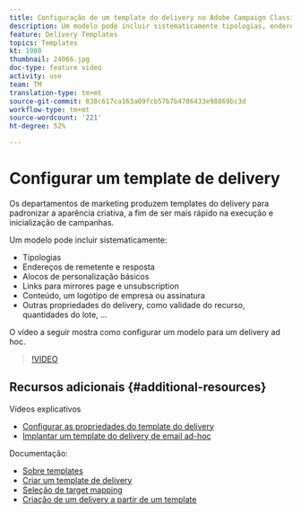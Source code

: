 ```yaml
---
title: Configuração de um template do delivery no Adobe Campaign Classic
description: Um modelo pode incluir sistematicamente tipologias, endereços de remetente e de resposta e alocos de personalização básicos como links de mirror page e unsubscription. Também pode incluir conteúdo, logotipo ou assinatura de empresa e outras propriedades do delivery, como validade de recursos, quantidades de lote etc. O vídeo a seguir mostra como configurar um modelo para um delivery ad hoc.
feature: Delivery Templates
topics: Templates
kt: 1980
thumbnail: 24066.jpg
doc-type: feature video
activity: use
team: TM
translation-type: tm+mt
source-git-commit: 838c617ca163a09fcb57b7b4706433e98869bc3d
workflow-type: tm+mt
source-wordcount: '221'
ht-degree: 52%

---
```



# Configurar um template de delivery

Os departamentos de marketing produzem templates do delivery para padronizar a aparência criativa, a fim de ser mais rápido na execução e inicialização de campanhas.

Um modelo pode incluir sistematicamente:

* Tipologias
* Endereços de remetente e resposta
* Alocos de personalização básicos
* Links para mirrores page e unsubscription
* Conteúdo, um logotipo de empresa ou assinatura
* Outras propriedades do delivery, como validade do recurso, quantidades do lote, ...

O vídeo a seguir mostra como configurar um modelo para um delivery ad hoc.

>[!VIDEO](https://video.tv.adobe.com/v/24066?quality=12)

## Recursos adicionais {#additional-resources}

Vídeos explicativos

* [Configurar as propriedades do template do delivery](/help/sending-messages/using-delivery-templates/setting-delivery-template-properties.md)
* [Implantar um template do delivery de email ad-hoc](/help/sending-messages/using-delivery-templates/deploying-ad-hoc-email-delivery-template.md)

Documentação:

* [Sobre templates](https://docs.adobe.com/content/help/pt-BR/campaign-classic/using/sending-messages/using-delivery-templates/about-templates.html)
* [Criar um template de delivery](https://docs.adobe.com/content/help/pt-BR/campaign-classic/using/sending-messages/using-delivery-templates/creating-a-delivery-template.html)
* [Seleção de target mapping](https://docs.adobe.com/content/help/pt-BR/campaign-classic/using/sending-messages/using-delivery-templates/selecting-a-target-mapping.html)
* [Criação de um delivery a partir de um template](https://docs.adobe.com/content/help/pt-BR/campaign-classic/using/sending-messages/using-delivery-templates/creating-a-delivery-from-a-template.html)
